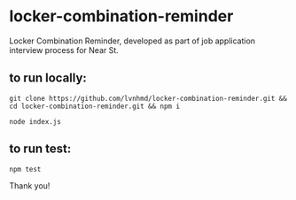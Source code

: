 # locker-combination-reminder
Locker Combination Reminder, developed as part of job application interview process for Near St.

## to run locally:

`git clone https://github.com/lvnhmd/locker-combination-reminder.git && cd locker-combination-reminder.git && npm i`

`node index.js`

## to run test:

`npm test`

Thank you!
